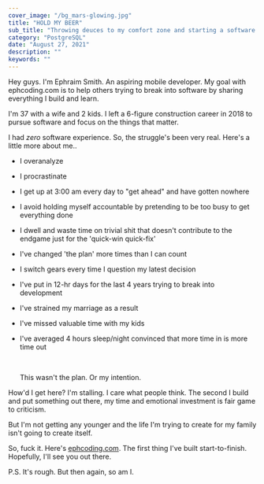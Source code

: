 ```yaml
---
cover_image: "/bg_mars-glowing.jpg"
title: "HOLD MY BEER"
sub_title: "Throwing deuces to my comfort zone and starting a software blog."
category: "PostgreSQL"
date: "August 27, 2021"
description: ""
keywords: ""
---
```


Hey guys. I'm Ephraim Smith. An aspiring mobile developer. My goal with ephcoding.com is to help others trying to break into software by sharing everything I build and learn.

I'm 37 with a wife and 2 kids. I left a 6-figure construction career in 2018 to pursue software and focus on the things that matter.

I had _zero_ software experience. So, the struggle's been very real. Here's a little more about me..

- I overanalyze
- I procrastinate
- I get up at 3:00 am every day to "get ahead" and have gotten nowhere
- I avoid holding myself accountable by pretending to be too busy to get everything done
- I dwell and waste time on trivial shit that doesn't contribute to the endgame just for the 'quick-win quick-fix'
- I've changed 'the plan' more times than I can count
- I switch gears every time I question my latest decision
- I've put in 12-hr days for the last 4 years trying to break into development
- I've strained my marriage as a result
- I've missed valuable time with my kids
- I've averaged 4 hours sleep/night convinced that more time in is more time out

  <br>

  This wasn't the plan. Or my intention.

How'd I get here? I'm stalling. I care what people think. The second I build and put something out there, my time and emotional investment is fair game to criticism.

But I'm not getting any younger and the life I'm trying to create for my family isn't going to create itself.

So, fuck it. Here's [ephcoding.com](https://www.ephcoding.com). The first thing I've built start-to-finish. Hopefully, I'll see you out there.

P.S. It's rough. But then again, so am I.
